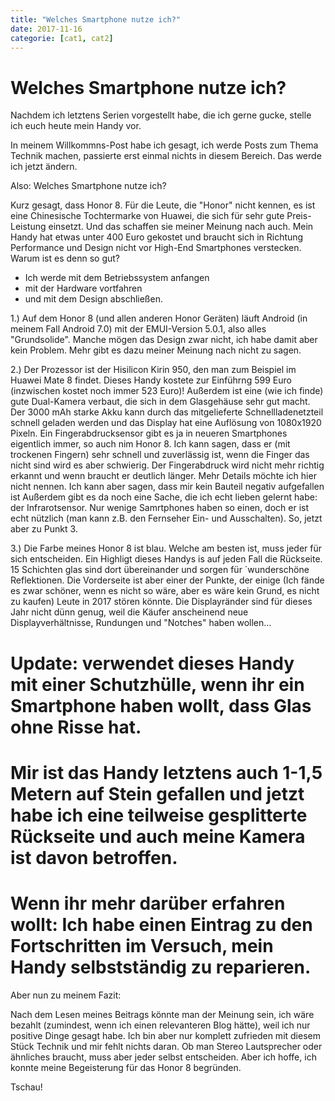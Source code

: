 ```yaml
---
title: "Welches Smartphone nutze ich?"
date: 2017-11-16
categorie: [cat1, cat2]
---
```


# Welches Smartphone nutze ich?

Nachdem ich letztens Serien vorgestellt habe, die ich gerne gucke, stelle ich euch heute mein Handy vor.

In meinem Willkommns-Post habe ich gesagt, ich werde Posts zum Thema Technik machen, passierte erst einmal nichts in diesem Bereich.
Das werde ich jetzt ändern.

Also: Welches Smartphone nutze ich?

Kurz gesagt, dass Honor 8.
Für die Leute, die "Honor" nicht kennen, es ist eine Chinesische Tochtermarke von Huawei, die sich für sehr gute Preis-Leistung einsetzt.
Und das schaffen sie meiner Meinung nach auch. 
Mein Handy hat etwas unter 400 Euro gekostet und braucht sich in Richtung Performance und Design nicht vor High-End Smartphones verstecken.
  Warum ist es denn so gut?
* Ich werde mit dem Betriebssystem anfangen
* mit der Hardware vortfahren
* und mit dem Design abschließen.

1.) 
Auf dem Honor 8 (und allen anderen Honor Geräten) läuft Android (in meinem Fall Android 7.0) mit der EMUI-Version 5.0.1, also alles "Grundsolide".
Manche mögen das Design zwar nicht, ich habe damit aber kein Problem.
  Mehr gibt es dazu meiner Meinung nach nicht zu sagen.
  
2.)
Der Prozessor ist der Hisilicon Kirin 950, den man zum Beispiel im Huawei Mate 8 findet.
Dieses Handy kostete zur Einführng 599 Euro (inzwischen kostet noch immer 523 Euro)!
Außerdem ist eine (wie ich finde) gute Dual-Kamera verbaut, die sich in dem Glasgehäuse sehr gut macht. 
Der 3000 mAh starke Akku kann durch das mitgelieferte Schnellladenetzteil schnell geladen werden und das Display hat eine Auflösung von 1080x1920 Pixeln.
Ein Fingerabdrucksensor gibt es ja in neueren Smartphones eigentlich immer, so auch nim Honor 8.
Ich kann sagen, dass er (mit trockenen Fingern) sehr schnell und zuverlässig ist, wenn die Finger das nicht sind wird es aber schwierig.
Der Fingerabdruck wird nicht mehr richtig erkannt und wenn braucht er deutlich länger.
Mehr Details möchte ich hier nicht nennen. 
Ich kann aber sagen, dass mir kein Bauteil negativ aufgefallen ist
Außerdem gibt es da noch eine Sache, die ich echt lieben gelernt habe: der Infrarotsensor.
Nur wenige Samrtphones haben so einen, doch er ist echt nützlich (man kann z.B. den Fernseher Ein- und Ausschalten).
So, jetzt aber zu Punkt 3.

3.) Die Farbe meines Honor 8 ist blau.
Welche am besten ist, muss jeder für sich entscheiden.
Ein Highligt dieses Handys is auf jeden Fall die Rückseite.
15 Schichten glas sind dort übereinander und sorgen für ´wunderschöne Reflektionen.
Die Vorderseite ist aber einer der Punkte, der einige (Ich fände es zwar schöner, wenn es nicht so wäre, aber es wäre kein Grund, es nicht zu kaufen) Leute in 2017 stören könnte.
Die Displayränder sind für dieses Jahr nicht dünn genug, weil die Käufer anscheinend neue Displayverhältnisse, Rundungen und "Notches" haben wollen...

# Update: verwendet dieses Handy mit einer Schutzhülle, wenn ihr ein Smartphone haben wollt, dass Glas ohne Risse hat. 
# Mir ist das Handy letztens auch 1-1,5 Metern auf Stein gefallen und jetzt habe ich eine teilweise gesplitterte Rückseite und auch meine Kamera ist davon betroffen.
# Wenn ihr mehr darüber erfahren wollt: Ich habe einen Eintrag zu den Fortschritten im Versuch, mein Handy selbstständig zu reparieren.

Aber nun zu meinem Fazit:

Nach dem Lesen meines Beitrags könnte man der Meinung sein, ich wäre bezahlt (zumindest, wenn ich einen relevanteren Blog hätte), weil ich nur positive Dinge gesagt habe.
Ich bin aber nur komplett zufrieden mit diesem Stück Technik und mir fehlt nichts daran.
Ob man Stereo Lautsprecher oder ähnliches braucht, muss aber jeder selbst entscheiden.
Aber ich hoffe, ich konnte meine Begeisterung für das Honor 8 begründen.

Tschau!
